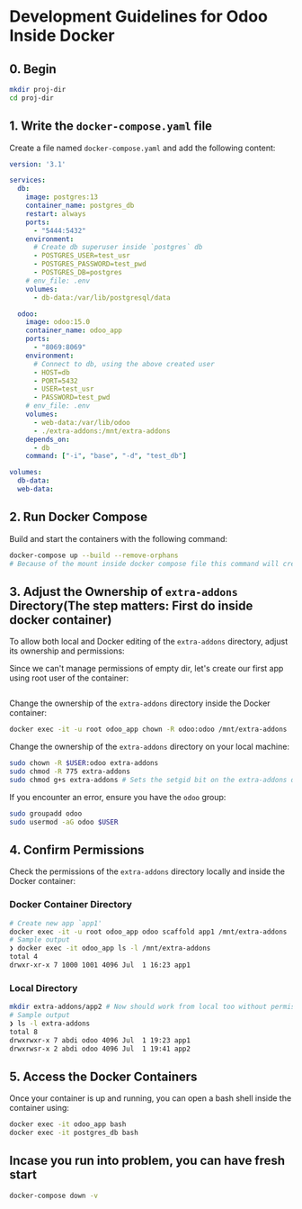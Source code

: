 # Development Guidelines for Odoo Inside Docker

## 0. Begin

```sh
mkdir proj-dir
cd proj-dir
```

## 1. Write the `docker-compose.yaml` file

Create a file named `docker-compose.yaml` and add the following content:

```yaml
version: '3.1'

services:
  db:
    image: postgres:13
    container_name: postgres_db
    restart: always
    ports:
      - "5444:5432"
    environment:
      # Create db superuser inside `postgres` db
      - POSTGRES_USER=test_usr
      - POSTGRES_PASSWORD=test_pwd
      - POSTGRES_DB=postgres
    # env_file: .env
    volumes:
      - db-data:/var/lib/postgresql/data

  odoo:
    image: odoo:15.0
    container_name: odoo_app
    ports:
      - "8069:8069"
    environment:
      # Connect to db, using the above created user
      - HOST=db
      - PORT=5432
      - USER=test_usr
      - PASSWORD=test_pwd
    # env_file: .env
    volumes:
      - web-data:/var/lib/odoo
      - ./extra-addons:/mnt/extra-addons
    depends_on:
      - db
    command: ["-i", "base", "-d", "test_db"]

volumes:
  db-data:
  web-data:
```

## 2. Run Docker Compose

Build and start the containers with the following command:

```sh
docker-compose up --build --remove-orphans
# Because of the mount inside docker compose file this command will create `extra-addons` dir inside `proj-dir`
```

## 3. Adjust the Ownership of `extra-addons` Directory(The step matters: First do inside docker container)

To allow both local and Docker editing of the `extra-addons` directory, adjust its ownership and permissions:

Since we can't manage permissions of empty dir, let's create our first app using root user of the container:

```sh
```

Change the ownership of the `extra-addons` directory inside the Docker container:

```sh
docker exec -it -u root odoo_app chown -R odoo:odoo /mnt/extra-addons
```

Change the ownership of the `extra-addons` directory on your local machine:

```sh
sudo chown -R $USER:odoo extra-addons
sudo chmod -R 775 extra-addons
sudo chmod g+s extra-addons # Sets the setgid bit on the extra-addons directory.(future files)
```

If you encounter an error, ensure you have the `odoo` group:

```sh
sudo groupadd odoo
sudo usermod -aG odoo $USER
```

## 4. Confirm Permissions

Check the permissions of the `extra-addons` directory locally and inside the Docker container:

### Docker Container Directory

```sh
# Create new app `app1'
docker exec -it -u root odoo_app odoo scaffold app1 /mnt/extra-addons
# Sample output
❯ docker exec -it odoo_app ls -l /mnt/extra-addons
total 4
drwxr-xr-x 7 1000 1001 4096 Jul  1 16:23 app1

```

### Local Directory

```sh
mkdir extra-addons/app2 # Now should work from local too without permission error
# Sample output
❯ ls -l extra-addons
total 8
drwxrwxr-x 7 abdi odoo 4096 Jul  1 19:23 app1
drwxrwsr-x 2 abdi odoo 4096 Jul  1 19:41 app2

```

## 5. Access the Docker Containers

Once your container is up and running, you can open a bash shell inside the container using:

```sh
docker exec -it odoo_app bash
docker exec -it postgres_db bash
```

## Incase you run into problem, you can have fresh start

```sh
docker-compose down -v
```